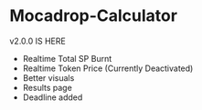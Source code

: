 ﻿# Mocadrop-Calculator

v2.0.0 IS HERE
- Realtime Total SP Burnt
- Realtime Token Price (Currently Deactivated)
- Better visuals
- Results page
- Deadline added
